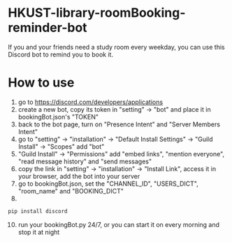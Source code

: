 # HKUST-library-roomBooking-reminder-bot
If you and your friends need a study room every weekday, you can use this Discord bot to remind you to book it.
# How to use
1. go to https://discord.com/developers/applications
2. create a new bot, copy its token in "setting" -> "bot" and place it in bookingBot.json's "TOKEN"
3. back to the bot page, turn on "Presence Intent" and "Server Members Intent"
4. go to "setting" -> "installation" -> "Default Install Settings" -> "Guild Install" -> "Scopes" add "bot"
5. "Guild Install" -> "Permissions" add "embed links", "mention everyone", "read message history" and "send messages"
6. copy the link in "setting" -> "installation" -> "Install Link", access it in your browser, add the bot into your server
7. go to bookingBot.json, set the "CHANNEL_ID", "USERS_DICT", "room_name" and "BOOKING_DICT"
8. 
```bash
pip install discord
```
10. run your bookingBot.py 24/7, or you can start it on every morning and stop it at night
